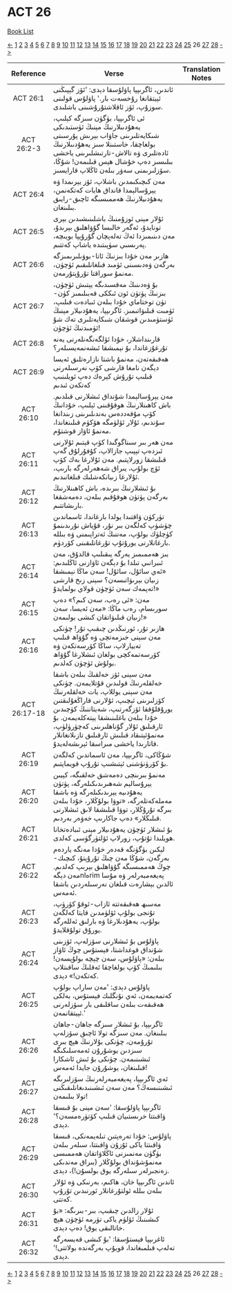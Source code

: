 # ACT 26
[Book List](../README.md)

[<-](./chapter_25.md) [1](./chapter_1.md) [2](./chapter_2.md) [3](./chapter_3.md) [4](./chapter_4.md) [5](./chapter_5.md) [6](./chapter_6.md) [7](./chapter_7.md) [8](./chapter_8.md) [9](./chapter_9.md) [10](./chapter_10.md) [11](./chapter_11.md) [12](./chapter_12.md) [13](./chapter_13.md) [14](./chapter_14.md) [15](./chapter_15.md) [16](./chapter_16.md) [17](./chapter_17.md) [18](./chapter_18.md) [19](./chapter_19.md) [20](./chapter_20.md) [21](./chapter_21.md) [22](./chapter_22.md) [23](./chapter_23.md) [24](./chapter_24.md) [25](./chapter_25.md) 26 [27](./chapter_27.md) [28](./chapter_28.md) [->](./chapter_27.md)

| Reference | Verse | Translation Notes |
|:---------:|-------|-------------------|
|ACT 26:1|ئاندىن، ئاگرىپپا پاۋلۇسقا دېدى: 'ئۆز گېپىڭنى ئېيتقانغا رۇخسەت بار.' پاۋلۇس قولىنى سوزۇپ، ئۆز ئاقلاشتۇرۇشىنى باشلىدى.||
|ACT 26:2-3|ئى ئاگرىپپا، بۈگۈن سىزگە كېلىپ، يەھۇدىىلارنىڭ مېنىڭ ئۈستىدىكى شىكايەتلىرىنى جاۋاب بېرىش پۇرسىتى بولغاچقا، خاستىنلا سىز يەھۇدىىلارنىڭ ئادەتلىرى ۋە تالاش-تارتىشلىرىنى ياخشى بىلىسىز دەپ خۇشال ھېس قىلىمەن! شۇڭا، سۆزلىرىمنى سەۋر بىلەن ئاڭلاپ قارايسىز.||
|ACT 26:4|مەن كىچىكىمدىن باشلاپ، ئۆز يېرىمدا ۋە يېرۇسالېمدا قانداق ھايات كەتكەنمن، يەھۇدىيلارنىڭ ھەممىسىگە ئاچىق-رايىق بىلىنغان.||
|ACT 26:5|ئۇلار مېنى ئوزۇمنىڭ باشلىنىشىدىن بېرى تونايدۇ، ئەگەر خالىسا گۇۋاھلىق بېرىدۇ، مەن دىنىمىزدا ئەڭ تەلەپچان گۇرۇپپا بويىچە، پەرىسىي سۈپىتىدە ياشاپ كەتتىم.||
|ACT 26:6|ھازىر مەن خۇدا بىزنىڭ ئاتا-بوۋىلىرىمىزگە بەرگەن ۋەدىسىنى ئۈمىد قىلغانلىقىم ئۈچۈن، مەنمۇ سوراقتا تۇرۇپتۇرمەن.||
|ACT 26:7|بۇ ۋەدىنىڭ مەقسىدىگە يېتىش ئۈچۈن، بىزنىڭ پۈتۈن ئون ئىككى قەبىلىمىز كۈن-تۈن توختاماي خۇدا بىلەن ئىبادەت قىلىپ، ئۈمىت قىلىۋاتىمىز. ئاگرىپپا، يەھۇدىيلار مېنىڭ ئۈستۈمىدىن قوشقان شىكايەتلىرى تەك شۇ ئۈمىدنىڭ ئۈچۈن!||
|ACT 26:8|قارىنداشلار، خۇدا ئۆلگەنگەنلەرنى يەنە تۇرغۇزغاندا، بۇ نېمىشقا ئىشەنمەيسىلەر؟||
|ACT 26:9|ھەقىقەتەن، مەنمۇ باشتا نازارەتلىق ئەيسا دېگەن نامغا قارشى كۆپ نەرسىلەرنى قىلىپ تۇرۇش كېرەك دەپ ئويلىنىپ كەتكەن ئىدىم||
|ACT 26:10|مەن يېرۇسالېمدا شۇنداق ئىشلارنى قىلدىم. باش كاھىنلارنىڭ ھوقۇقىنى ئېلىپ، خۇدانىڭ كۆپ مۇقەددەس بەندىلىرىنى زىندانغا سۇندىم، ئۇلار ئۆلۈمگە ھۆكۈم قىلىنغاندا، مەنمۇ ئاۋاز قوشتۇم.||
|ACT 26:11|مەن ھەر بىر سىناگوگىدا كۆپ قېتىم ئۇلارنى ئىزدەپ تېپىپ جازالاپ، كۇفۇرلۇق گەپ قىلىشقا زورلاپتىم. مەن ئۇلارغا بەك كۆپ ئۆچ بولۇپ، يىراق شەھەرلەرگە بارىپ، ئۇلارغا زىيانكەشلىك قىلغانىدىم.||
|ACT 26:12|بۇ ئىشلارنىڭ بىرىدە، باش كاھىنلارنىڭ بەرگەن پۈتۈن ھوقۇقىم بىلەن، دەمەشقغا بارىشاتتىم.||
|ACT 26:13|تۈركۈن ۋاقتىدا يولدا بارغاندا، ئاسماندىن چۈشۈپ كەلگەن بىر نۇر، قۇياش نۇرىدىنمۇ كۈچلۈك بولۇپ، مەننىڭ ئەتراپىمنى ۋە بىللە بارغانلارنى يورۇتۇپ تۇرغانلىقىنى كۆردۈم.||
|ACT 26:14|بىز ھەممىمىز يەرگە يىقىلىپ قالدۇق، مەن ئىبرانىي تىلدا بۇ دېگەن ئاۋازنى ئاڭلىدىم: «ئەي سائۇل، سائۇل! سەن ماڭا نېمىشقا زىيان بېرىۋاتىسەن؟ سېنى زىخ قارشى تەپمەك سەن ئۈچۈن قولاي بولمايدۇ!»||
|ACT 26:15|مەن: «ئى رەب، سەن كىم؟» دەپ سورىسام، رەب ماڭا: «مەن ئەيسا، سەن زىيان قىلىۋاتقان كىشى بولىمەن!»||
|ACT 26:16|ھازىر تۇر، ئورنىڭدىن چىقىپ تۇر! چۈنكى مەن سېنى خىزمەتچى ۋە گۇۋاھ قىلىپ تەييارلاپ، ساڭا كۆرسەتكەن ۋە كۆرسەتمەكچى بولغان ئىشلارغا گۇۋاھ بولۇش ئۈچۈن كەلدىم.||
|ACT 26:17-18|مەن سېنى ئۆز خەلقىڭ بىلەن باشقا خەلقلەرنىڭ قولىدىن قۇتلايمەن. چۈنكى مەن سېنى يوللاپ، يات خەلقلەرنىڭ كۆزلىرىنى ئېچىپ، ئۇلارنى قاراڭغۇلىقتىن يورۇقلۇققا ئۆزگەرتىپ، شەيتاننىڭ كۈچىدىن خۇدا بىلەن باغلىنىشقا يېتەكلەيمەن. بۇ ئارقىلىق ئۇلار گۇناھلىرىنى كەچۈرۈلۈپ، مەنمۇئېتىقاد قىلىش ئارقىلىق تازىلانغانلار قاتارىدا ياخشى مىراسقا ئېرىشەلەيدۇ.||
|ACT 26:19|شۇڭاكى، ئاگرىپپا، مەن ئاسماندىن كەلگەن بۇ كۆرۈنۈشنى ئېتىشىپ تۇرۇپ قويماپتىم.||
|ACT 26:20|مەنمۇ بىرىنچى دەمەشق خەلقىگە، كېيىن يېرۇسالېم شەھىرىدىكىلەرگە، پۈتۈن يەھۇدىيە يېرىدىكىلەرگە ۋە باشقا مەملەكەتلەرگە، «توۋا بولۇڭلار، خۇدا بىلەن بىرگە تۇرۇڭلار، توۋا قىلىشقا لاىق ئىشلارنى قىلىڭلار» دەپ جاكارىپ خەۋەر بەردىم.||
|ACT 26:21|بۇ ئىشلار ئۈچۈن يەھۇدىيلار مېنى ئىبادەتخانا ھويلىدا تۇتۇپ، زورلاپ ئۆلتۈرگۈسى كەلدى.||
|ACT 26:22|لېكىن بۈگۈنگە قەدەر خۇدا مەنگە ياردەم بەرگەن، شۇڭا مەن چىڭ تۇرۇپتۇ، كىچىك-چوڭ ھەممىسىگە گۇۋاھلىق بېرىپ كەلدىم. مەن دېگەnlەrim پەيغەمبەرلەر ۋە مۇسا ئالدىن بېشارەت قىلغان نەرسىلەردىن باشقا ئەمەس.||
|ACT 26:23|مەسىھ ھەقىقەتتە ئازاب-ئوقۇ كۆرۈپ، تۇنجى بولۇپ ئۆلۈمدىن قايتا كەلگەن بولۇپ، يەھۇدىلارغا ۋە بارلىق ئەللەرگە يورۇق تولۇقلايدۇ.||
|ACT 26:24|پاۋلۇس بۇ ئىشلارنى سۆزلەپ، ئۆزىنى شۇنداق قوغداشتا، فېستۇس چوڭ ئاۋاز بىلەن: «پاۋلۇس، سەن چېچە بولۇپسەن! بىلىمىڭ كۆپ بولغاچقا ئەقلىڭ ساقىتلاپ كەتكەن!» دېدى.||
|ACT 26:25|پاۋلۇس دېدى: 'مەن ساراپ بولۇپ كەتمەيمەن، ئەي نۇنگلىك فېستۇس، بەلكى ھەقىقەت بىلەن ساقلىقى بار سۆزلەرنى ئېيتقانمەن.'||
|ACT 26:26|ئاگرىپپا، بۇ ئىشلار سىزگە جاھان-جاھان بىلىنغان. مەن سىزگە تولا ئاچىق سۆزلەپ تۇرۇمەن، چۈنكى بۇلارنىڭ ھېچ بىرى سىزدىن يوشۇرۇن ئەمەسلىكىگە ئىشىنىمەن. چۈنكى بۇ ئىش ئاشكارا قىلىنغان، يوشۇرۇن جايدا ئەمەس!||
|ACT 26:27|ئەي ئاگرىپپا، پەيغەمبەرلەرنىڭ سۆزلىرىگە ئىشىنىسەڭ؟ مەن سەن ئىشىنىدىغانلىقىڭنى تولا بىلىمەن!||
|ACT 26:28|ئاگرىپپا پاۋلۇسقا: 'سەن مېنى بۇ قىسقا ۋاقىتتا خرىستىيان قىلىپ كۆتۈرەمسەن؟' دېدى.||
|ACT 26:29|پاۋلۇس: خۇدا تەرەپتىن تىلەيمەنكى، قىسقا ۋاقىتتا ياكى ئۇزۇن ۋاقىتتا، سىلەر بىلەن بۈگۈن مەنمىزنى ئاڭلاۋاتقان ھەممىسى مەنمۇشۇنداق بولۇڭلار (بىراق مەندىكى زەنجىرلەر سىلەرگە يوق بولسۇن!)، دېدى.||
|ACT 26:30|ئاندىن ئاگرىپپا خان، ھاكىم، بەرنىكى ۋە ئۇلار بىلەن بىللە ئولتۇرغانلار ئورنىدىن تۇرۇپ كەتتى.||
|ACT 26:31|ئۇلار زالدىن چىقىپ، بىر-بىرىگە: «بۇ كىشىنىڭ ئۆلۈم ياكى تۈرمە ئۈچۈن ھېچ خاتالىقى يوق! دەپ دېدى.||
|ACT 26:32|ئاغرىپپا فېستۇسقا: 'بۇ كىشى قەيسەرگە تەلەپ قىلمىغاندا، قويۇپ بەرگەندە بولاتتى!' دېدى.||


[<-](./chapter_25.md) [1](./chapter_1.md) [2](./chapter_2.md) [3](./chapter_3.md) [4](./chapter_4.md) [5](./chapter_5.md) [6](./chapter_6.md) [7](./chapter_7.md) [8](./chapter_8.md) [9](./chapter_9.md) [10](./chapter_10.md) [11](./chapter_11.md) [12](./chapter_12.md) [13](./chapter_13.md) [14](./chapter_14.md) [15](./chapter_15.md) [16](./chapter_16.md) [17](./chapter_17.md) [18](./chapter_18.md) [19](./chapter_19.md) [20](./chapter_20.md) [21](./chapter_21.md) [22](./chapter_22.md) [23](./chapter_23.md) [24](./chapter_24.md) [25](./chapter_25.md) 26 [27](./chapter_27.md) [28](./chapter_28.md) [->](./chapter_27.md)